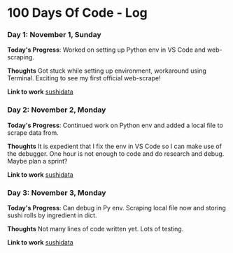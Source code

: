 # 100 Days Of Code - Log

### Day 1: November 1, Sunday

**Today's Progress**: Worked on setting up Python env in VS Code and web-scraping.

**Thoughts** Got stuck while setting up environment, workaround using Terminal. Exciting to see my first official web-scrape!

**Link to work** [sushidata](https://github.com/alecjvaughn/sushidata)

### Day 2: November 2, Monday

**Today's Progress**: Continued work on Python env and added a local file to scrape data from.

**Thoughts** It is expedient that I fix the env in VS Code so I can make use of the debugger. One hour is not enough to code and do research and debug. Maybe plan a sprint?

**Link to work** [sushidata](https://github.com/alecjvaughn/sushidata)

### Day 3: November 3, Monday

**Today's Progress**: Can debug in Py env. Scraping local file now and storing sushi rolls by ingredient in dict.

**Thoughts** Not many lines of code written yet. Lots of testing.

**Link to work** [sushidata](https://github.com/alecjvaughn/sushidata)
